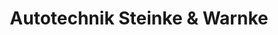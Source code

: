 ---
title: "Autotechnik Steinke & Warnke"
url: /wietze/autotechnik-steinke-und-warnke/
shop: Autowerkstatt
---